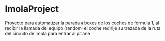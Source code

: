 # ImolaProject
Proyecto para automatizar la parada a boxes de los coches de formula 1, al recibir la llamada del equipo (random) el coche redirije su trazada de la ruta del circuito de Imola para entrar al pitlane
